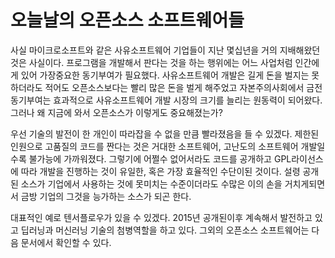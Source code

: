 # 오늘날의 오픈소스 소프트웨어들

사실 마이크로소프트와 같은 사유소프트웨어 기업들이 지난 몇십년을 거의 지배해왔던 것은 사실이다. 프로그램을 개발해서 판다는 것을 하는 행위에는 어느 사업처럼 인간에게 있어 가장중요한 동기부여가 필요했다. 사유소프트웨어 개발은 길게 돈을 벌지는 못하더라도 적어도 오픈소스보다는 빨리 많은 돈을 벌게 해주었고 자본주의사회에서 금전동기부여는 효과적으로 사유소프트웨어 개발 시장의 크기를 늘리는 원동력이 되어왔다. 그러나 왜 지금에 와서 오픈소스가 이렇게도 중요해졌는가?

우선 기술의 발전이 한 개인이 따라잡을 수 없을 만큼 빨라졌음을 들 수 있겠다. 제한된 인원으로 고품질의 코드를 짠다는 것은 거대한 소프트웨어, 고난도의 소프트웨어 개발일 수록 불가능에 가까워졌다. 그렇기에 어쩔수 없어서라도 코드를 공개하고 GPL라이선스에 따라 개발을 진행하는 것이 유일한, 혹은 가장 효율적인 수단이된 것이다. 설령 공개된 소스가 기업에서 사용하는 것에 못미치는 수준이더라도 수많은 이의 손을 거치게되면서 금방 기업의 그것을 능가하는 소스가 되곤 한다.

대표적인 예로 텐서플로우가 있을 수 있겠다. 2015년 공개된이후 계속해서 발전하고 있고 딥러닝과 머신러닝 기술의 첨병역할을 하고 있다. 그외의 오픈소스 소프트웨어는 다음 문서에서 확인할 수 있다.



